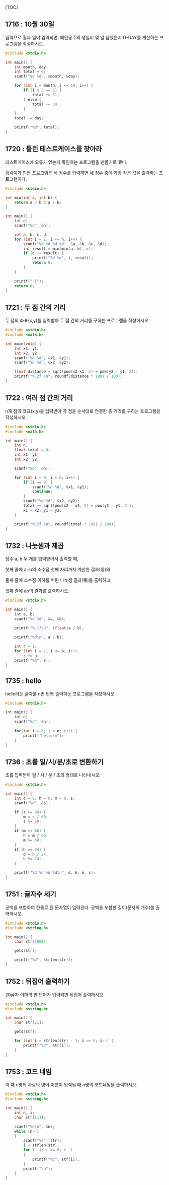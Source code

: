[TOC]

## 1716 : 10월 30일

입력으로 월과 일이 입력되면, 혜인공주의 생일이 몇 일 남았는지 D-DAY를 계산하는 프로그램을 작성하시오.

``` c
#include <stdio.h>

int main() {
	int month, day;
	int total = 0;
	scanf("%d %d", &month, &day);

	for (int i = month; i <= 10; i++) {
		if (i % 2 == 1) {
			total += 31;
		} else {
			total += 30;
		}
	}
	total -= day;

	printf("%d", total);
}
```

## 1720 : 틀린 테스트케이스를 찾아라

테스트케이스에 오류가 있는지 확인하는 프로그램을 만들기로 했다.

광곽이가 만든 프로그램은 세 정수를 입력하면 세 정수 중에 가장 작은 값을 출력하는 프로그램이다.

``` c
#include <stdio.h>

int min(int a, int b) {
	return a < b ? a : b;
}

int main() {
	int n;
	scanf("%d", &n);

	int a, b, c, d;
	for (int i = 1; i <= n; i++) {
		scanf("%d %d %d %d", &a, &b, &c, &d);
		int result = min(min(a, b), c);
		if (d != result) {
			printf("%d %d", i, result);
			return 0;
		}
	}

	printf("-1");
	return 0;
}
```

## 1721 : 두 점 간의 거리

두 점의 좌표(x,y)를 입력받아 두 점 간의 거리를 구하는 프로그램을 작성하시오.

``` c
#include <stdio.h>
#include <math.h>

int main(void) {
	int x1, y1;
	int x2, y2;
	scanf("%d %d", &x1, &y1);
	scanf("%d %d", &x2, &y2);

	float distance = sqrt(pow(x2-x1, 2) + pow(y2 - y1, 2));
	printf("%.2f \n", roundf(distance * 100) / 100);
}
```

## 1722 : 여러 점 간의 거리

n개 점의 좌표(x,y)를 입력받아 각 점을 순서대로 연결한 총 거리를 구하는 프로그램을 작성하시오.

``` c
#include <stdio.h>
#include <math.h>

int main() {
	int n;
	float total = 0;
	int x1, y1;
	int x2, y2;

	scanf("%d", &n);

	for (int i = 0; i < n; i++) {
		if (i == 0) {
			scanf("%d %d", &x1, &y1);
			continue;
		}
		scanf("%d %d", &x2, &y2);
		total += sqrt(pow(x2 - x1, 2) + pow(y2 - y1, 2));
		x1 = x2; y1 = y2;
	}

	printf("%.2f \n", roundf(total * 100) / 100);
}
```

## 1732 : 나눗셈과 제곱 

정수 a, b 두 개를 입력받아서 출력할 때,

첫째 줄에 a÷b의 소수점 첫째 자리까지 계산한 결과(몫)와

둘째 줄에 소수점 이하를 버린 나눗셈 결과(몫)를 출력하고,

셋째 줄에 ab의 결과를 출력하시오.

``` c
#include <stdio.h>

int main() {
	int a, b;
	scanf("%d %d", &a, &b);

	printf("%.1f\n", (float)a / b);

	printf("%d\n", a / b);
	
	int r = 1;
	for (int i = 1; i <= b; i++) 
		r *= a;
	printf("%d", r);
}
```

## 1735 : hello

hello라는 글자를 n번 반복 출력하는 프로그램을 작성하시오.

``` c
#include <stdio.h>

int main() {
    int n;
    scanf("%d", &n);
    
    for(int i = 0; i < n; i++) {
        printf("hello\n");
    }
}
```

## 1736 : 초를 일/시/분/초로 변환하기

초를 입력받아 일 / 시 / 분 / 초의 형태로 나타내시오.

``` c
#include <stdio.h>

int main() {
    int d = 0, h = 0, m = 0, s;
    scanf("%d", &s);

    if (s >= 60) {
        m = s / 60;
        s %= 60;
    }
    if (m >= 60) {
        h = m / 60;
        m %= 60;
    }
    if (h >= 24) {
        d = h / 24;
        h %= 24;
    }

    printf("%d %d %d %d\n", d, h, m, s);
}
```

## 1751 : 글자수 세기

공백을 포함하여 한줄로 된 문자열이 입력된다. 공백을 포함한 길이(문자의 개수)를 출력하시오.

``` c
#include <stdio.h>
#include <string.h>

int main() {
    char str[1001];

    gets(str);

    printf("%d", strlen(str));
}
```

## 1752 : 뒤집어 출력하기 

20글자 이하의 한 단어가 입력되면 뒤집어 출력하시오.

``` c
#include <stdio.h>
#include <string.h>

int main() {
    char str[21];

    gets(str);

    for (int i = strlen(str) - 1; i >= 0; i--) {
        printf("%c", str[i]);
    }
}
```

## 1753 : 코드 네임

이 때 n명의 사람의 영어 이름이 입력될 때 n명의 코드네임을 출력하시오.

``` c
#include <stdio.h>
#include <string.h>

int main() {
	int n, i;
	char str[111];

	scanf("%d\n", &n);
	while (n--)
	{
		scanf("%s", str);
		i = strlen(str);
		for (--i; i >= 0; i--)
		{
			printf("%c", str[i]);
		}
		printf("\n");
	}
}
```
